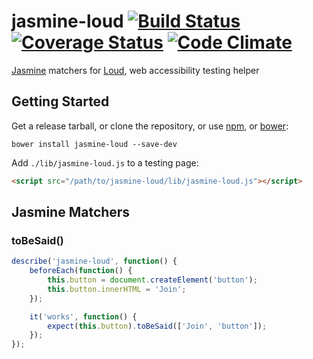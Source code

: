 # jasmine-loud [![Build Status](https://travis-ci.org/ruslansagitov/jasmine-loud.svg?branch=master)](https://travis-ci.org/ruslansagitov/jasmine-loud) [![Coverage Status](https://coveralls.io/repos/ruslansagitov/jasmine-loud/badge.svg)](https://coveralls.io/r/ruslansagitov/jasmine-loud) [![Code Climate](https://codeclimate.com/github/ruslansagitov/jasmine-loud/badges/gpa.svg)](https://codeclimate.com/github/ruslansagitov/jasmine-loud)

[Jasmine][] matchers for [Loud][], web accessibility testing helper

## Getting Started

Get a release tarball, or clone the repository, or use [npm][],
or [bower][]:

```
bower install jasmine-loud --save-dev
```

Add `./lib/jasmine-loud.js` to a testing page:

```html
<script src="/path/to/jasmine-loud/lib/jasmine-loud.js"></script>
```

## Jasmine Matchers

### toBeSaid()

```js
describe('jasmine-loud', function() {
    beforeEach(function() {
        this.button = document.createElement('button');
        this.button.innerHTML = 'Join';
    });

    it('works', function() {
        expect(this.button).toBeSaid(['Join', 'button']);
    });
});
```

 [Jasmine]: <http://jasmine.github.io/> "Jasmine — Behavior-Driven JavaScript"
 [Loud]: <https://github.com/ruslansagitov/loud> "Loud — Web accessibility testing helper"
 [npm]: <https://github.com/npm/npm> "npm — A package manager for JavaScript"
 [bower]: <https://github.com/bower/bower> "Bower — A package manager for the web"
